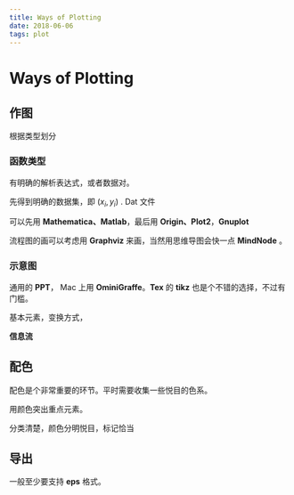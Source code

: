 ```yaml
---
title: Ways of Plotting
date: 2018-06-06
tags: plot
---
```


# Ways of Plotting


## 作图
根据类型划分

### 函数类型

有明确的解析表达式，或者数据对。

先得到明确的数据集，即  $(x_i,y_i)$ . Dat 文件

可以先用 **Mathematica、Matlab**，最后用  **Origin、Plot2**，**Gnuplot**



流程图的画可以考虑用 **Graphviz** 来画，当然用思维导图会快一点 **MindNode** 。

### 示意图

通用的 **PPT**， Mac 上用 **OminiGraffe**。**Tex** 的 **tikz** 也是个不错的选择，不过有门槛。

基本元素，变换方式，

**信息流**

## 配色

配色是个非常重要的环节。平时需要收集一些悦目的色系。

用颜色突出重点元素。

分类清楚，颜色分明悦目，标记恰当

## 导出

一般至少要支持 **eps** 格式。